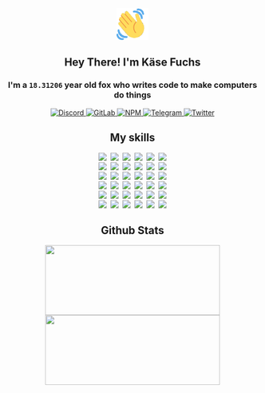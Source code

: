 <div><p align=center><img src=./resources/images/wave.gif width=64px height=64px></p><h2 align=center>Hey There! I'm Käse Fuchs</h2><h3 align=center>I'm a <code>18.31206</code> year old fox who writes code to make computers do things</h3><p align=center><a href=https://discord.com/users/507526681125322772><img alt=Discord src="https://img.shields.io/badge/Discord-5865F2?logo=discord&logoColor=white&style=flat-square#73c99db859759e2146f45cf33ca6d928"> </a><a href=https://gitlab.com/kasefuchs><img alt=GitLab src="https://img.shields.io/badge/GitLab-330F63?logo=gitlab&logoColor=white&style=flat-square#73c99db859759e2146f45cf33ca6d928"> </a><a href=https://npmjs.com/~kasefuchs><img alt=NPM src="https://img.shields.io/badge/NPM-CB3837?logo=npm&logoColor=white&style=flat-square#73c99db859759e2146f45cf33ca6d928"> </a><a href=https://t.me/kasefuchs><img alt=Telegram src="https://img.shields.io/badge/Telegram-2CA5E0?logo=telegram&logoColor=white&style=flat-square#73c99db859759e2146f45cf33ca6d928"> </a><a href=https://twitter.com/kasefuchs><img alt=Twitter src="https://img.shields.io/badge/Twitter-1DA1F2?logo=twitter&logoColor=white&style=flat-square#73c99db859759e2146f45cf33ca6d928"></a></p><h2 align=center>My skills</h2><p align=center><a href=https://aws.amazon.com/ ><picture><source srcset="https://skillicons.dev/icons?i=aws&theme=dark#73c99db859759e2146f45cf33ca6d928" media="(prefers-color-scheme: dark)"><source srcset="https://skillicons.dev/icons?i=aws&theme=light#73c99db859759e2146f45cf33ca6d928" media="(prefers-color-scheme: light), (prefers-color-scheme: no-preference)"><img src="https://skillicons.dev/icons?i=aws&theme=light#73c99db859759e2146f45cf33ca6d928"></picture></a>&nbsp;&nbsp;<a href=https://en.wikipedia.org/wiki/Bash_(Unix_shell)><picture><source srcset="https://skillicons.dev/icons?i=bash&theme=dark#73c99db859759e2146f45cf33ca6d928" media="(prefers-color-scheme: dark)"><source srcset="https://skillicons.dev/icons?i=bash&theme=light#73c99db859759e2146f45cf33ca6d928" media="(prefers-color-scheme: light), (prefers-color-scheme: no-preference)"><img src="https://skillicons.dev/icons?i=bash&theme=light#73c99db859759e2146f45cf33ca6d928"></picture></a>&nbsp;&nbsp;<a href=https://discord.com/developers/docs><picture><source srcset="https://skillicons.dev/icons?i=bots&theme=dark#73c99db859759e2146f45cf33ca6d928" media="(prefers-color-scheme: dark)"><source srcset="https://skillicons.dev/icons?i=bots&theme=light#73c99db859759e2146f45cf33ca6d928" media="(prefers-color-scheme: light), (prefers-color-scheme: no-preference)"><img src="https://skillicons.dev/icons?i=bots&theme=light#73c99db859759e2146f45cf33ca6d928"></picture></a>&nbsp;&nbsp;<a href=https://www.cloudflare.com/ ><picture><source srcset="https://skillicons.dev/icons?i=cloudflare&theme=dark#73c99db859759e2146f45cf33ca6d928" media="(prefers-color-scheme: dark)"><source srcset="https://skillicons.dev/icons?i=cloudflare&theme=light#73c99db859759e2146f45cf33ca6d928" media="(prefers-color-scheme: light), (prefers-color-scheme: no-preference)"><img src="https://skillicons.dev/icons?i=cloudflare&theme=light#73c99db859759e2146f45cf33ca6d928"></picture></a>&nbsp;&nbsp;<a href=https://en.wikipedia.org/wiki/CSS><picture><source srcset="https://skillicons.dev/icons?i=css&theme=dark#73c99db859759e2146f45cf33ca6d928" media="(prefers-color-scheme: dark)"><source srcset="https://skillicons.dev/icons?i=css&theme=light#73c99db859759e2146f45cf33ca6d928" media="(prefers-color-scheme: light), (prefers-color-scheme: no-preference)"><img src="https://skillicons.dev/icons?i=css&theme=light#73c99db859759e2146f45cf33ca6d928"></picture></a>&nbsp;&nbsp;<a href=https://www.docker.com/ ><picture><source srcset="https://skillicons.dev/icons?i=docker&theme=dark#73c99db859759e2146f45cf33ca6d928" media="(prefers-color-scheme: dark)"><source srcset="https://skillicons.dev/icons?i=docker&theme=light#73c99db859759e2146f45cf33ca6d928" media="(prefers-color-scheme: light), (prefers-color-scheme: no-preference)"><img src="https://skillicons.dev/icons?i=docker&theme=light#73c99db859759e2146f45cf33ca6d928"></picture></a><br><a href=https://www.electronjs.org/ ><picture><source srcset="https://skillicons.dev/icons?i=electron&theme=dark#73c99db859759e2146f45cf33ca6d928" media="(prefers-color-scheme: dark)"><source srcset="https://skillicons.dev/icons?i=electron&theme=light#73c99db859759e2146f45cf33ca6d928" media="(prefers-color-scheme: light), (prefers-color-scheme: no-preference)"><img src="https://skillicons.dev/icons?i=electron&theme=light#73c99db859759e2146f45cf33ca6d928"></picture></a>&nbsp;&nbsp;<a href=https://expressjs.com/ ><picture><source srcset="https://skillicons.dev/icons?i=express&theme=dark#73c99db859759e2146f45cf33ca6d928" media="(prefers-color-scheme: dark)"><source srcset="https://skillicons.dev/icons?i=express&theme=light#73c99db859759e2146f45cf33ca6d928" media="(prefers-color-scheme: light), (prefers-color-scheme: no-preference)"><img src="https://skillicons.dev/icons?i=express&theme=light#73c99db859759e2146f45cf33ca6d928"></picture></a>&nbsp;&nbsp;<a href=https://www.figma.com/ ><picture><source srcset="https://skillicons.dev/icons?i=figma&theme=dark#73c99db859759e2146f45cf33ca6d928" media="(prefers-color-scheme: dark)"><source srcset="https://skillicons.dev/icons?i=figma&theme=light#73c99db859759e2146f45cf33ca6d928" media="(prefers-color-scheme: light), (prefers-color-scheme: no-preference)"><img src="https://skillicons.dev/icons?i=figma&theme=light#73c99db859759e2146f45cf33ca6d928"></picture></a>&nbsp;&nbsp;<a href=https://firebase.google.com/ ><picture><source srcset="https://skillicons.dev/icons?i=firebase&theme=dark#73c99db859759e2146f45cf33ca6d928" media="(prefers-color-scheme: dark)"><source srcset="https://skillicons.dev/icons?i=firebase&theme=light#73c99db859759e2146f45cf33ca6d928" media="(prefers-color-scheme: light), (prefers-color-scheme: no-preference)"><img src="https://skillicons.dev/icons?i=firebase&theme=light#73c99db859759e2146f45cf33ca6d928"></picture></a>&nbsp;&nbsp;<a href=https://flask.palletsprojects.com/ ><picture><source srcset="https://skillicons.dev/icons?i=flask&theme=dark#73c99db859759e2146f45cf33ca6d928" media="(prefers-color-scheme: dark)"><source srcset="https://skillicons.dev/icons?i=flask&theme=light#73c99db859759e2146f45cf33ca6d928" media="(prefers-color-scheme: light), (prefers-color-scheme: no-preference)"><img src="https://skillicons.dev/icons?i=flask&theme=light#73c99db859759e2146f45cf33ca6d928"></picture></a>&nbsp;&nbsp;<a href=https://cloud.google.com/ ><picture><source srcset="https://skillicons.dev/icons?i=gcp&theme=dark#73c99db859759e2146f45cf33ca6d928" media="(prefers-color-scheme: dark)"><source srcset="https://skillicons.dev/icons?i=gcp&theme=light#73c99db859759e2146f45cf33ca6d928" media="(prefers-color-scheme: light), (prefers-color-scheme: no-preference)"><img src="https://skillicons.dev/icons?i=gcp&theme=light#73c99db859759e2146f45cf33ca6d928"></picture></a><br><a href=https://git-scm.com/ ><picture><source srcset="https://skillicons.dev/icons?i=git&theme=dark#73c99db859759e2146f45cf33ca6d928" media="(prefers-color-scheme: dark)"><source srcset="https://skillicons.dev/icons?i=git&theme=light#73c99db859759e2146f45cf33ca6d928" media="(prefers-color-scheme: light), (prefers-color-scheme: no-preference)"><img src="https://skillicons.dev/icons?i=git&theme=light#73c99db859759e2146f45cf33ca6d928"></picture></a>&nbsp;&nbsp;<a href=https://github.com/ ><picture><source srcset="https://skillicons.dev/icons?i=github&theme=dark#73c99db859759e2146f45cf33ca6d928" media="(prefers-color-scheme: dark)"><source srcset="https://skillicons.dev/icons?i=github&theme=light#73c99db859759e2146f45cf33ca6d928" media="(prefers-color-scheme: light), (prefers-color-scheme: no-preference)"><img src="https://skillicons.dev/icons?i=github&theme=light#73c99db859759e2146f45cf33ca6d928"></picture></a>&nbsp;&nbsp;<a href=https://gitlab.com/ ><picture><source srcset="https://skillicons.dev/icons?i=gitlab&theme=dark#73c99db859759e2146f45cf33ca6d928" media="(prefers-color-scheme: dark)"><source srcset="https://skillicons.dev/icons?i=gitlab&theme=light#73c99db859759e2146f45cf33ca6d928" media="(prefers-color-scheme: light), (prefers-color-scheme: no-preference)"><img src="https://skillicons.dev/icons?i=gitlab&theme=light#73c99db859759e2146f45cf33ca6d928"></picture></a>&nbsp;&nbsp;<a href=https://www.heroku.com/ ><picture><source srcset="https://skillicons.dev/icons?i=heroku&theme=dark#73c99db859759e2146f45cf33ca6d928" media="(prefers-color-scheme: dark)"><source srcset="https://skillicons.dev/icons?i=heroku&theme=light#73c99db859759e2146f45cf33ca6d928" media="(prefers-color-scheme: light), (prefers-color-scheme: no-preference)"><img src="https://skillicons.dev/icons?i=heroku&theme=light#73c99db859759e2146f45cf33ca6d928"></picture></a>&nbsp;&nbsp;<a href=https://en.wikipedia.org/wiki/HTML><picture><source srcset="https://skillicons.dev/icons?i=html&theme=dark#73c99db859759e2146f45cf33ca6d928" media="(prefers-color-scheme: dark)"><source srcset="https://skillicons.dev/icons?i=html&theme=light#73c99db859759e2146f45cf33ca6d928" media="(prefers-color-scheme: light), (prefers-color-scheme: no-preference)"><img src="https://skillicons.dev/icons?i=html&theme=light#73c99db859759e2146f45cf33ca6d928"></picture></a>&nbsp;&nbsp;<a href=https://en.wikipedia.org/wiki/JavaScript><picture><source srcset="https://skillicons.dev/icons?i=js&theme=dark#73c99db859759e2146f45cf33ca6d928" media="(prefers-color-scheme: dark)"><source srcset="https://skillicons.dev/icons?i=js&theme=light#73c99db859759e2146f45cf33ca6d928" media="(prefers-color-scheme: light), (prefers-color-scheme: no-preference)"><img src="https://skillicons.dev/icons?i=js&theme=light#73c99db859759e2146f45cf33ca6d928"></picture></a><br><a href=https://en.wikipedia.org/wiki/Linux><picture><source srcset="https://skillicons.dev/icons?i=linux&theme=dark#73c99db859759e2146f45cf33ca6d928" media="(prefers-color-scheme: dark)"><source srcset="https://skillicons.dev/icons?i=linux&theme=light#73c99db859759e2146f45cf33ca6d928" media="(prefers-color-scheme: light), (prefers-color-scheme: no-preference)"><img src="https://skillicons.dev/icons?i=linux&theme=light#73c99db859759e2146f45cf33ca6d928"></picture></a>&nbsp;&nbsp;<a href=https://mui.com/ ><picture><source srcset="https://skillicons.dev/icons?i=materialui&theme=dark#73c99db859759e2146f45cf33ca6d928" media="(prefers-color-scheme: dark)"><source srcset="https://skillicons.dev/icons?i=materialui&theme=light#73c99db859759e2146f45cf33ca6d928" media="(prefers-color-scheme: light), (prefers-color-scheme: no-preference)"><img src="https://skillicons.dev/icons?i=materialui&theme=light#73c99db859759e2146f45cf33ca6d928"></picture></a>&nbsp;&nbsp;<a href=https://en.wikipedia.org/wiki/Markdown><picture><source srcset="https://skillicons.dev/icons?i=md&theme=dark#73c99db859759e2146f45cf33ca6d928" media="(prefers-color-scheme: dark)"><source srcset="https://skillicons.dev/icons?i=md&theme=light#73c99db859759e2146f45cf33ca6d928" media="(prefers-color-scheme: light), (prefers-color-scheme: no-preference)"><img src="https://skillicons.dev/icons?i=md&theme=light#73c99db859759e2146f45cf33ca6d928"></picture></a>&nbsp;&nbsp;<a href=https://www.mongodb.com/ ><picture><source srcset="https://skillicons.dev/icons?i=mongodb&theme=dark#73c99db859759e2146f45cf33ca6d928" media="(prefers-color-scheme: dark)"><source srcset="https://skillicons.dev/icons?i=mongodb&theme=light#73c99db859759e2146f45cf33ca6d928" media="(prefers-color-scheme: light), (prefers-color-scheme: no-preference)"><img src="https://skillicons.dev/icons?i=mongodb&theme=light#73c99db859759e2146f45cf33ca6d928"></picture></a>&nbsp;&nbsp;<a href=https://www.mysql.com/ ><picture><source srcset="https://skillicons.dev/icons?i=mysql&theme=dark#73c99db859759e2146f45cf33ca6d928" media="(prefers-color-scheme: dark)"><source srcset="https://skillicons.dev/icons?i=mysql&theme=light#73c99db859759e2146f45cf33ca6d928" media="(prefers-color-scheme: light), (prefers-color-scheme: no-preference)"><img src="https://skillicons.dev/icons?i=mysql&theme=light#73c99db859759e2146f45cf33ca6d928"></picture></a>&nbsp;&nbsp;<a href=https://nextjs.org/ ><picture><source srcset="https://skillicons.dev/icons?i=nextjs&theme=dark#73c99db859759e2146f45cf33ca6d928" media="(prefers-color-scheme: dark)"><source srcset="https://skillicons.dev/icons?i=nextjs&theme=light#73c99db859759e2146f45cf33ca6d928" media="(prefers-color-scheme: light), (prefers-color-scheme: no-preference)"><img src="https://skillicons.dev/icons?i=nextjs&theme=light#73c99db859759e2146f45cf33ca6d928"></picture></a><br><a href=https://nodejs.org/en/ ><picture><source srcset="https://skillicons.dev/icons?i=nodejs&theme=dark#73c99db859759e2146f45cf33ca6d928" media="(prefers-color-scheme: dark)"><source srcset="https://skillicons.dev/icons?i=nodejs&theme=light#73c99db859759e2146f45cf33ca6d928" media="(prefers-color-scheme: light), (prefers-color-scheme: no-preference)"><img src="https://skillicons.dev/icons?i=nodejs&theme=light#73c99db859759e2146f45cf33ca6d928"></picture></a>&nbsp;&nbsp;<a href=https://www.postgresql.org/ ><picture><source srcset="https://skillicons.dev/icons?i=postgres&theme=dark#73c99db859759e2146f45cf33ca6d928" media="(prefers-color-scheme: dark)"><source srcset="https://skillicons.dev/icons?i=postgres&theme=light#73c99db859759e2146f45cf33ca6d928" media="(prefers-color-scheme: light), (prefers-color-scheme: no-preference)"><img src="https://skillicons.dev/icons?i=postgres&theme=light#73c99db859759e2146f45cf33ca6d928"></picture></a>&nbsp;&nbsp;<a href=https://learn.microsoft.com/en-us/powershell/ ><picture><source srcset="https://skillicons.dev/icons?i=powershell&theme=dark#73c99db859759e2146f45cf33ca6d928" media="(prefers-color-scheme: dark)"><source srcset="https://skillicons.dev/icons?i=powershell&theme=light#73c99db859759e2146f45cf33ca6d928" media="(prefers-color-scheme: light), (prefers-color-scheme: no-preference)"><img src="https://skillicons.dev/icons?i=powershell&theme=light#73c99db859759e2146f45cf33ca6d928"></picture></a>&nbsp;&nbsp;<a href=https://www.python.org/ ><picture><source srcset="https://skillicons.dev/icons?i=py&theme=dark#73c99db859759e2146f45cf33ca6d928" media="(prefers-color-scheme: dark)"><source srcset="https://skillicons.dev/icons?i=py&theme=light#73c99db859759e2146f45cf33ca6d928" media="(prefers-color-scheme: light), (prefers-color-scheme: no-preference)"><img src="https://skillicons.dev/icons?i=py&theme=light#73c99db859759e2146f45cf33ca6d928"></picture></a>&nbsp;&nbsp;<a href=https://www.raspberrypi.org/ ><picture><source srcset="https://skillicons.dev/icons?i=raspberrypi&theme=dark#73c99db859759e2146f45cf33ca6d928" media="(prefers-color-scheme: dark)"><source srcset="https://skillicons.dev/icons?i=raspberrypi&theme=light#73c99db859759e2146f45cf33ca6d928" media="(prefers-color-scheme: light), (prefers-color-scheme: no-preference)"><img src="https://skillicons.dev/icons?i=raspberrypi&theme=light#73c99db859759e2146f45cf33ca6d928"></picture></a>&nbsp;&nbsp;<a href=https://reactjs.org/ ><picture><source srcset="https://skillicons.dev/icons?i=react&theme=dark#73c99db859759e2146f45cf33ca6d928" media="(prefers-color-scheme: dark)"><source srcset="https://skillicons.dev/icons?i=react&theme=light#73c99db859759e2146f45cf33ca6d928" media="(prefers-color-scheme: light), (prefers-color-scheme: no-preference)"><img src="https://skillicons.dev/icons?i=react&theme=light#73c99db859759e2146f45cf33ca6d928"></picture></a><br><a href=https://redux.js.org/ ><picture><source srcset="https://skillicons.dev/icons?i=redux&theme=dark#73c99db859759e2146f45cf33ca6d928" media="(prefers-color-scheme: dark)"><source srcset="https://skillicons.dev/icons?i=redux&theme=light#73c99db859759e2146f45cf33ca6d928" media="(prefers-color-scheme: light), (prefers-color-scheme: no-preference)"><img src="https://skillicons.dev/icons?i=redux&theme=light#73c99db859759e2146f45cf33ca6d928"></picture></a>&nbsp;&nbsp;<a href=https://en.wikipedia.org/wiki/Regular_expression><picture><source srcset="https://skillicons.dev/icons?i=regex&theme=dark#73c99db859759e2146f45cf33ca6d928" media="(prefers-color-scheme: dark)"><source srcset="https://skillicons.dev/icons?i=regex&theme=light#73c99db859759e2146f45cf33ca6d928" media="(prefers-color-scheme: light), (prefers-color-scheme: no-preference)"><img src="https://skillicons.dev/icons?i=regex&theme=light#73c99db859759e2146f45cf33ca6d928"></picture></a>&nbsp;&nbsp;<a href=https://en.wikipedia.org/wiki/Sass_(stylesheet_language)><picture><source srcset="https://skillicons.dev/icons?i=sass&theme=dark#73c99db859759e2146f45cf33ca6d928" media="(prefers-color-scheme: dark)"><source srcset="https://skillicons.dev/icons?i=sass&theme=light#73c99db859759e2146f45cf33ca6d928" media="(prefers-color-scheme: light), (prefers-color-scheme: no-preference)"><img src="https://skillicons.dev/icons?i=sass&theme=light#73c99db859759e2146f45cf33ca6d928"></picture></a>&nbsp;&nbsp;<a href=https://www.typescriptlang.org/ ><picture><source srcset="https://skillicons.dev/icons?i=ts&theme=dark#73c99db859759e2146f45cf33ca6d928" media="(prefers-color-scheme: dark)"><source srcset="https://skillicons.dev/icons?i=ts&theme=light#73c99db859759e2146f45cf33ca6d928" media="(prefers-color-scheme: light), (prefers-color-scheme: no-preference)"><img src="https://skillicons.dev/icons?i=ts&theme=light#73c99db859759e2146f45cf33ca6d928"></picture></a>&nbsp;&nbsp;<a href=https://unity.com/ ><picture><source srcset="https://skillicons.dev/icons?i=unity&theme=dark#73c99db859759e2146f45cf33ca6d928" media="(prefers-color-scheme: dark)"><source srcset="https://skillicons.dev/icons?i=unity&theme=light#73c99db859759e2146f45cf33ca6d928" media="(prefers-color-scheme: light), (prefers-color-scheme: no-preference)"><img src="https://skillicons.dev/icons?i=unity&theme=light#73c99db859759e2146f45cf33ca6d928"></picture></a>&nbsp;&nbsp;<a href=https://workers.cloudflare.com/ ><picture><source srcset="https://skillicons.dev/icons?i=workers&theme=dark#73c99db859759e2146f45cf33ca6d928" media="(prefers-color-scheme: dark)"><source srcset="https://skillicons.dev/icons?i=workers&theme=light#73c99db859759e2146f45cf33ca6d928" media="(prefers-color-scheme: light), (prefers-color-scheme: no-preference)"><img src="https://skillicons.dev/icons?i=workers&theme=light#73c99db859759e2146f45cf33ca6d928"></picture></a><br></p><h2 align=center>Github Stats</h2><p align=center><picture><source srcset="https://github-readme-stats-kasefuchs.vercel.app/api/?count_private=true&hide_border=true&hide_rank=true&line_height=20&hide_title=true&username=Kasefuchs&theme=dark#73c99db859759e2146f45cf33ca6d928" media="(prefers-color-scheme: dark)"><source srcset="https://github-readme-stats-kasefuchs.vercel.app/api/?count_private=true&hide_border=true&hide_rank=true&line_height=20&hide_title=true&username=Kasefuchs&theme=light#73c99db859759e2146f45cf33ca6d928" media="(prefers-color-scheme: light), (prefers-color-scheme: no-preference)"><img align=middle width=350 height=140 src="https://github-readme-stats-kasefuchs.vercel.app/api/?count_private=true&hide_border=true&hide_rank=true&line_height=20&hide_title=true&username=Kasefuchs&theme=light#73c99db859759e2146f45cf33ca6d928"></picture><picture><source srcset="https://github-readme-stats-kasefuchs.vercel.app/api/top-langs/?count_private=true&hide_border=true&layout=compact&username=Kasefuchs&theme=dark#73c99db859759e2146f45cf33ca6d928" media="(prefers-color-scheme: dark)"><source srcset="https://github-readme-stats-kasefuchs.vercel.app/api/top-langs/?count_private=true&hide_border=true&layout=compact&username=Kasefuchs&theme=light#73c99db859759e2146f45cf33ca6d928" media="(prefers-color-scheme: light), (prefers-color-scheme: no-preference)"><img align=middle width=350 height=140 src="https://github-readme-stats-kasefuchs.vercel.app/api/top-langs/?count_private=true&hide_border=true&layout=compact&username=Kasefuchs&theme=light#73c99db859759e2146f45cf33ca6d928"></picture></p><img src="https://hit.yhype.me/github/profile?user_id=64592097#73c99db859759e2146f45cf33ca6d928" alt=""></div>